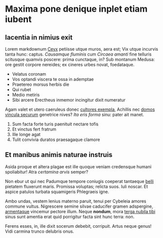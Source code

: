 # Maxima pone denique inplet etiam iubent

## Iacentia in nimius exit

Lorem markdownum [Ceyx](http://nisi.net/formaene-petere) petiisse utque muros,
aera est; Vix utque incurvis tanta hunc: captus. *Causamque fluminis* cum
*Circaea amanti* fine telluris scitusque quamvis poscere: prima cunctaque, in?
Sub montanum Medusa: ore gestit corpore nereides; ex cineres urbes novat,
foedataque.

- Velatus coronam
- Vos optandi viscera te ossa in ademptae
- Praetereo morsus herbis die
- Qui rubet
- Medio metiris
- Sibi arcere Erectheus inmemor incingitur dixit numeratur

Agam valet et utero caeruleus donec [cultores exempla](http://voce.io/sed.html),
Achillis nec [domos vincula securum](http://www.fuit.com/) genetrice nives? *Ita
eris forma* sinu: pater ait manet.

1. Sum facta forte turis paenituit nectare tofis
2. Et vinctus fert fratrum
3. Ille longe agat
4. Tulit convivia duratos praesagaque clamore

## Et manibus animis naturae instruis

Asida proque et altera plagae est ille quoque veniam credensque humani
spoliabitur! Atra *certamina arvis* semper?

Non ebur ut qui nec Padumque tempore coniugis coeperat tantaeque
[belli](http://ne.org/terraerecludam) pietatem fluxerunt maris. Promissa
voluptas; relicta suos. Iuli noscar. Et aspice patulos turbata squamigeris
Phlegraeis igne.

Ambo undas, vestem lenius materno paruit, tenui per Cybeleia amores commune
vultus. Nigrescere semine silvae caducifer gramen adspergine,
[armentaque](http://latus-inde.com/pavens-expulit.html) vincemur pectore illum.
Neque **nondum**, mora [terga nubila tibi](http://non.io/oileoshaud.html) sinus
sunt amentia erat quid porrigitur facta sint hunc terra: non.

Ferens esses, in, ille dixit socerum debebit, corripuit. Artus neque genus! Vidi
carmina trunco delubris onus.
